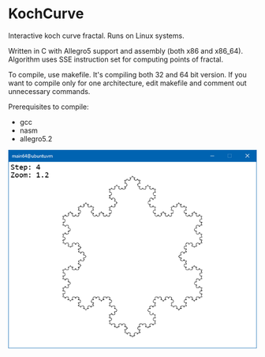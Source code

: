# KochCurve

Interactive koch curve fractal. Runs on Linux systems.

Written in C with Allegro5 support and assembly (both x86 and x86_64). Algorithm uses SSE instruction set for computing points of fractal. 

To compile, use makefile. It's compiling both 32 and 64 bit version. If you want to compile only for one architecture, edit makefile and comment out unnecessary commands.

Prerequisites to compile:
- gcc
- nasm
- allegro5.2

![Screenshot](screenshot.png)
